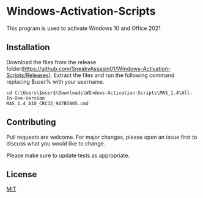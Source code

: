 # Windows-Activation-Scripts

This program is used to activate Windows 10 and Office 2021

## Installation

Download the files from the release folder(https://github.com/SneakyAssasin01/WIndows-Activation-Scripts/Releases). Extract the files and run the following command replacing $user% with your username. 

```
cd C:\Users\$user$\Downloads\WIndows-Activation-Scripts\MAS_1.4\All-In-One-Version
MAS_1.4_AIO_CRC32_9A7B5B05.cmd
```

## Contributing
Pull requests are welcome. For major changes, please open an issue first to discuss what you would like to change.

Please make sure to update tests as appropriate.

## License
[MIT](https://choosealicense.com/licenses/mit/)
